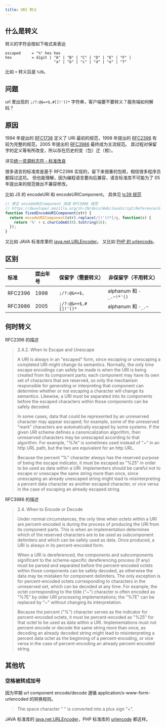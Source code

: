 ```yaml
---
title: URI 转义
---
```



## 什么是转义

转义的字符会按如下格式来表达

```
escaped     = "%" hex hex
hex         = digit | "A" | "B" | "C" | "D" | "E" | "F" |
                      "a" | "b" | "c" | "d" | "e" | "f"
```

比如 `+` 转义后是 `%2B`。

## 问题

url 里出现的 `;/?:@&=+$,#[]!'()*` 字符串，客户端要不要转义？服务端如何解码？

## 原因

1994 年提出的 [RFC1738][] 定义了 URI 最初的规范，1998 年提出的 [RFC2396][] 有较为完整的规范，2005 年提出的 [RFC3986][] 最终成为主流规范。
其过程对保留字的定义等有所改变，所以存在历史的变（包）迁（袱）。

详见[统一资源标志符 - 标准改良](https://www.wikiwand.com/zh-tw/%E7%BB%9F%E4%B8%80%E8%B5%84%E6%BA%90%E6%A0%87%E5%BF%97%E7%AC%A6#/%E6%A0%87%E5%87%86%E6%94%B9%E8%89%AF)

很多语言的标准库是基于 RFC2396 实现的，留下来很重的包袱，相信很多程序员都踩过这坑。
但也能理解，因为编程语言要向后兼容，语言标准库不可能为了 05 年提出来的规范做出不兼容修改。

比如 JS 的 encodeURI 和 encodeURIComponent。
具体见 [tc39 规范](https://tc39.github.io/ecma262/#sec-uri-syntax-and-semantics)

```js
// 修正 encodeURIComponent 改成 RFC3986 规范
// https://developer.mozilla.org/zh-CN/docs/Web/JavaScript/Reference/Global_Objects/encodeURIComponent
function fixedEncodeURIComponent(str) {
  return encodeURIComponent(str).replace(/[!'()*]/g, function(c) {
    return '%' + c.charCodeAt(0).toString(16);
  });
}
```

又比如 JAVA 标准库里的 [java.net.URLEncoder][]。
又比如 [PHP 的 urlencode][PHP]。

## 区别

| 标准    | 提出年号 | 保留字（需要转义）   | 非保留字（不用转义）    |
|:--------|:---------|:---------------------|-------------------------|
| RFC2396 | 1998     | `;/?:@&=+$,`         | alphanum 和 `-_.~!*'()` |
| RFC3986 | 2005     | `;/?:@&=+$,#[]!'()*` | alphanum 和 `-_.~`      |

## 何时转义

RFC2396 的描述

> 2.4.2. When to Escape and Unescape
>
>   A URI is always in an "escaped" form, since escaping or unescaping a
>   completed URI might change its semantics.  Normally, the only time
>   escape encodings can safely be made is when the URI is being created
>   from its component parts; each component may have its own set of
>   characters that are reserved, so only the mechanism responsible for
>   generating or interpreting that component can determine whether or
>   not escaping a character will change its semantics. Likewise, a URI
>   must be separated into its components before the escaped characters
>   within those components can be safely decoded.
>
>   In some cases, data that could be represented by an unreserved
>   character may appear escaped; for example, some of the unreserved
>   "mark" characters are automatically escaped by some systems.  If the
>   given URI scheme defines a canonicalization algorithm, then
>   unreserved characters may be unescaped according to that algorithm.
>   For example, "%7e" is sometimes used instead of "~" in an http URL
>   path, but the two are equivalent for an http URL.
>
>   Because the percent "%" character always has the reserved purpose of
>   being the escape indicator, it must be escaped as "%25" in order to
>   be used as data within a URI.  Implementers should be careful not to
>   escape or unescape the same string more than once, since unescaping
>   an already unescaped string might lead to misinterpreting a percent
>   data character as another escaped character, or vice versa in the
>   case of escaping an already escaped string.

RFC3986 的描述

> 2.4.  When to Encode or Decode
>
>   Under normal circumstances, the only time when octets within a URI
>   are percent-encoded is during the process of producing the URI from
>   its component parts.  This is when an implementation determines which
>   of the reserved characters are to be used as subcomponent delimiters
>   and which can be safely used as data.  Once produced, a URI is always
>   in its percent-encoded form.
>
>   When a URI is dereferenced, the components and subcomponents
>   significant to the scheme-specific dereferencing process (if any)
>   must be parsed and separated before the percent-encoded octets within
>   those components can be safely decoded, as otherwise the data may be
>   mistaken for component delimiters.  The only exception is for
>   percent-encoded octets corresponding to characters in the unreserved
>   set, which can be decoded at any time.  For example, the octet
>   corresponding to the tilde ("~") character is often encoded as "%7E"
>   by older URI processing implementations; the "%7E" can be replaced by
>   "~" without changing its interpretation.
>
>   Because the percent ("%") character serves as the indicator for
>   percent-encoded octets, it must be percent-encoded as "%25" for that
>   octet to be used as data within a URI.  Implementations must not
>   percent-encode or decode the same string more than once, as decoding
>   an already decoded string might lead to misinterpreting a percent
>   data octet as the beginning of a percent-encoding, or vice versa in
>   the case of percent-encoding an already percent-encoded string.

## 其他坑

### 空格被转成加号

因为早期 url component encode/decode 遵循 application/x-www-form-urlencoded 的转换规则。

> The space character "   " is converted into a plus sign "+".

JAVA 标准库的 [java.net.URLEncoder][]，PHP 标准库的 [urlencode][PHP] 都这样。


[PHP]: https://www.php.net/manual/en/function.urlencode.php
[java.net.URLEncoder]: https://docs.oracle.com/en/java/javase/12/docs/api/java.base/java/net/URLEncoder.html
[RFC1738]: https://www.rfc-editor.org/rfc/rfc1738
[RFC2396]: https://www.rfc-editor.org/rfc/rfc2396
[RFC3986]: https://www.rfc-editor.org/rfc/rfc3986
